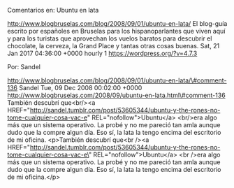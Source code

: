 Comentarios en: Ubuntu en lata

http://www.blogbruselas.com/blog/2008/09/01/ubuntu-en-lata/ El blog-guía
escrito por españoles en Bruselas para los hispanoparlantes que viven
aquí y para los turistas que aprovechan los vuelos baratos para
descubrir el chocolate, la cerveza, la Grand Place y tantas otras cosas
buenas. Sat, 21 Jan 2017 04:36:00 +0000 hourly 1
https://wordpress.org/?v=4.7.3

Por: Sandel

http://www.blogbruselas.com/blog/2008/09/01/ubuntu-en-lata/\#comment-136
Sandel Tue, 09 Dec 2008 00:02:00 +0000
http://www.blogbruselas.com/2008/09/ubuntu-en-lata.html\#comment-136
También descubrí que&lt;br/&gt;&lt;a
HREF=&quot;http://sandel.tumblr.com/post/53605344/ubuntu-y-the-rones-no-tome-cualquier-cosa-vac-e&quot;
REL=&quot;nofollow&quot;&gt;Ubuntu&lt;/a&gt; &lt;br/&gt;era algo más que
un sistema operativo. La probé y no me pareció tan amla aunque dudo que
la compre algun día. Eso sí, la lata la tengo encima del escritorio de
mi oficina. \<p\>También descubrí que\<br /\>\<a
HREF=\"http://sandel.tumblr.com/post/53605344/ubuntu-y-the-rones-no-tome-cualquier-cosa-vac-e\"
REL=\"nofollow\"\>Ubuntu\</a\> \<br /\>era algo más que un sistema
operativo. La probé y no me pareció tan amla aunque dudo que la compre
algun día. Eso sí, la lata la tengo encima del escritorio de mi
oficina.\</p\>
